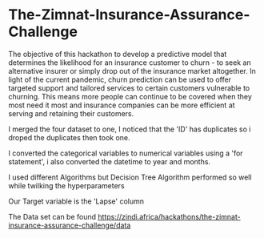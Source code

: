 # The-Zimnat-Insurance-Assurance-Challenge

The objective of this hackathon to develop a predictive model that determines the likelihood for an insurance customer to churn - to seek an alternative insurer or simply drop out of the insurance market altogether. In light of the current pandemic, churn prediction can be used to offer targeted support and tailored services to certain customers vulnerable to churning. This means more people can continue to be covered when they most need it most and insurance companies can be more efficient at serving and retaining their customers.

I merged the four dataset to one, I noticed that the 'ID' has duplicates so i droped the duplicates then took one.

I converted the categorical variables to numerical variables using a 'for statement', i also converted the datetime to year and months.

I used different Algorithms but Decision Tree Algorithm performed so well while twilking the hyperparameters

Our Target variable is the 'Lapse' column

The Data set can be found https://zindi.africa/hackathons/the-zimnat-insurance-assurance-challenge/data
